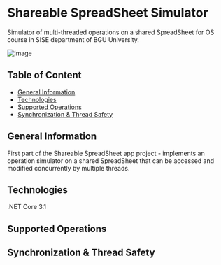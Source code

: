 # Shareable SpreadSheet Simulator

Simulator of multi-threaded operations on a shared SpreadSheet for OS course in SISE department of BGU University.

![image](https://user-images.githubusercontent.com/66309521/129537715-4fa292e4-837c-4099-b622-ea584662f0c0.png)


## Table of Content
* [General Information](#General-Information)
* [Technologies](#Technologies)
* [Supported Operations](#Supported-Operations)
* [Synchronization & Thread Safety](#Synchronization-&-Thread-Safety)

## General Information
First part of the Shareable SpreadSheet app project - implements an operation simulator on a shared SpreadSheet that can be accessed and modified concurrently by multiple threads. 

## Technologies
.NET Core 3.1

## Supported Operations

## Synchronization & Thread Safety
